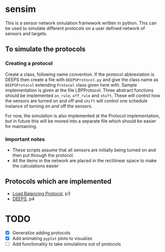 # sensim

This is a sensor network simulation framework written in python. This can be used to simulate different protocols on a user defined network of sensors and targets.

## To simulate the protocols

### Creating a protocol

Create a class, following name convention. If the protocol abbreviation is DEEPS then create a file with `DEEPSProtocol.py` and give the class name as `DEEPSProtocol` extending `Protocol` class given here with. Sample implementation is given at the file LBPProtocol. Three abstract functions should be implemented `on_rule`, `off_rule` and `shift`. These will control how the sensors are turned on and off and `shift` will control one schedule instance of turning on and off the sensors.

For now, the simulation is also implemented at the Protocol implementation, but in future this will be moved into a separate file which should be easier for maintaining.

### Important notes

- These scripts assume that all sensors are initially being turned on and then put through the protocol.
- All the items in the network are placed in the rectilinear space to make the calculations easier

## Protocols which are implemented

- [Load Balancing Protocol](https://grid.cs.gsu.edu/~cscazz/postscript/sawn06deeps.pdf), p3
- [DEEPS](https://grid.cs.gsu.edu/~cscazz/postscript/sawn06deeps.pdf), p4

# TODO
- [x] Generalize adding protocols
- [x] Add animating `pyplot` plots to visualize
- [ ] Add functionality to take simulations out of protocols
